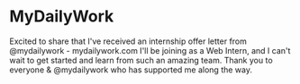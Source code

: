 # MyDailyWork
Excited to share that I've received an internship offer letter from @mydailywork - mydailywork.com  I'll be joining as a Web  Intern, and I can't wait to get started and learn from such an amazing team.  Thank you to everyone &amp; @mydailywork who has supported me along the way.
